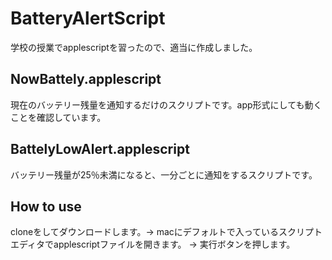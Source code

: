 # BatteryAlertScript
学校の授業でapplescriptを習ったので、適当に作成しました。　

## NowBattely.applescript
現在のバッテリー残量を通知するだけのスクリプトです。app形式にしても動くことを確認しています。

## BattelyLowAlert.applescript
バッテリー残量が25％未満になると、一分ごとに通知をするスクリプトです。

## How to use
cloneをしてダウンロードします。-> macにデフォルトで入っているスクリプトエディタでapplescriptファイルを開きます。 -> 実行ボタンを押します。 

